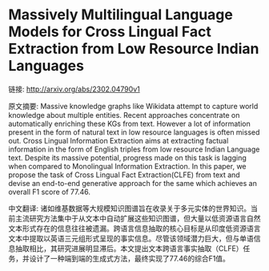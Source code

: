 # Massively Multilingual Language Models for Cross Lingual Fact Extraction from Low Resource Indian Languages

链接: http://arxiv.org/abs/2302.04790v1

原文摘要:
Massive knowledge graphs like Wikidata attempt to capture world knowledge
about multiple entities. Recent approaches concentrate on automatically
enriching these KGs from text. However a lot of information present in the form
of natural text in low resource languages is often missed out. Cross Lingual
Information Extraction aims at extracting factual information in the form of
English triples from low resource Indian Language text. Despite its massive
potential, progress made on this task is lagging when compared to Monolingual
Information Extraction. In this paper, we propose the task of Cross Lingual
Fact Extraction(CLFE) from text and devise an end-to-end generative approach
for the same which achieves an overall F1 score of 77.46.

中文翻译:
诸如维基数据等大规模知识图谱旨在收录关于多元实体的世界知识。当前主流研究方法集中于从文本中自动扩展这些知识图谱，但大量以低资源语言自然文本形式存在的信息往往被遗漏。跨语言信息抽取的核心目标是从印度低资源语言文本中提取以英语三元组形式呈现的事实信息。尽管该领域潜力巨大，但与单语信息抽取相比，其研究进展明显滞后。本文提出文本跨语言事实抽取（CLFE）任务，并设计了一种端到端的生成式方法，最终实现了77.46的综合F1值。
